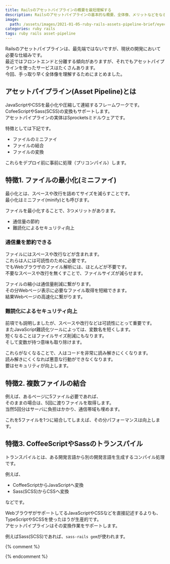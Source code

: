 ```yaml
---
title: Railsのアセットパイプラインの概要を最短理解する
description: Railsのアセットパイプラインの基本的な概要、全体像、メリットなどをなるべく端的に説明します。
image:
  path: /assets/images/2021-01-05-ruby-rails-assets-pipeline-brief/eyecatch.png
categories: ruby rails
tags: ruby rails asset-pipeline
---
```

Railsのアセットパイプラインは、最先端ではないですが、現状の開発において必要な仕組みです。  
最近ではフロントエンドと分離する傾向がありますが、それでもアセットパイプラインを使ったサービスはたくさんあります。  
今回、手っ取り早く全体像を理解するためにまとめました。

## アセットパイプライン(Asset Pipeline)とは
JavaScriptやCSSを最小化や圧縮して連結するフレームワークです。  
CofeeScriptやSass(SCSS)の変換もサポートします。  
アセットパイプラインの実体はSprocketsミドルウェアです。


特徴としては下記です。

- ファイルのミニファイ
- ファイルの結合
- ファイルの変換

これらをデプロイ前に事前に処理（プリコンパイル）します。

## 特徴1. ファイルの最小化(ミニファイ)
最小化とは、スペースや改行を詰めてサイズを減らすことです。  
最小化はミニファイ(minify)とも呼びます。

ファイルを最小化することで、3つメリットがあります。

- 通信量の節約
- 難読化によるセキュリティ向上

### 通信量を節約できる
ファイルにはスペースや改行などが含まれます。  
これらは人には可読性のために必要です。  
でもWebブラウザのファイル解析には、ほとんどが不要です。  
不要なスペースや改行を無くすことで、ファイルサイズが減らせます。

ファイルの縮小は通信量削減に繋がります。  
その分Webページ表示に必要なファイル取得を短縮できます。  
結果Webページの高速化に繋がります。

### 難読化によるセキュリティ向上
前項でも説明しましたが、スペースや改行などは可読性にとって重要です。  
またJavaScript難読化ツールによっては、変数名を短くします。  
短くなることはファイルサイズ削減にもなります。  
そして変数が持つ意味も取り除けます。

これらがなくなることで、人はコードを非常に読み解きにくくなります。  
読み解きにくくなれば悪意な行動ができなくなります。  
要はセキュリティが向上します。

## 特徴2. 複数ファイルの結合
例えば、あるページに5ファイル必要であれば、  
そのままの場合は、5回に渡りファイルを取得します。  
当然5回分はサーバに負担はかかり、通信帯域も埋めます。

これを5ファイルを1つに結合してしまえば、その分パフォーマンスは向上します。


## 特徴3. CoffeeScriptやSassのトランスパイル
トランスパイルとは、ある開発言語から別の開発言語を生成するコンパイル処理です。

例えば、

- CoffeeScriptからJavaScriptへ変換
- Sass(SCSS)からCSSへ変換

などです。

WebブラウザがサポートしてるJavaScriptやCSSなどを直接記述するよりも、  
TypeScriptやSCSSを使ったほうが生産的です。  
アセットパイプラインはその変換作業をサポートします。

例えばSass(SCSS)であれば、`sass-rails gem`が使われます。


{% comment %}
<!-- TODO: アセットパイプライン作ったら解除する
## アセットパイプラインの使い方

アセットパイプラインは、パフォーマンス目的のためにファイル(アセット)をミニファイやファイル結合、トランスパイルするフレームワークです。

実際の使い方は、{% post_link_text 2021-01-06-ruby-rails-assets-pipeline-use %}
-->
{% endcomment %}
